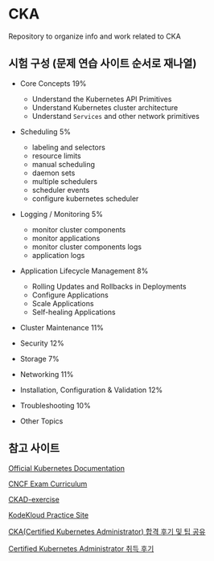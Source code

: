 # CKA
Repository to organize info and work related to CKA

## 시험 구성 (문제 연습 사이트 순서로 재나열)

- Core Concepts 19%
  + Understand the Kubernetes API Primitives
  + Understand Kubernetes cluster architecture
  + Understand `Services` and other network primitives
- Scheduling 5%
  + labeling and selectors
  + resource limits
  + manual scheduling
  + daemon sets
  + multiple schedulers
  + scheduler events
  + configure kubernetes scheduler
- Logging / Monitoring 5%
  + monitor cluster components
  + monitor applications
  + monitor cluster components logs
  + application logs
- Application Lifecycle Management 8%
  + Rolling Updates and Rollbacks in Deployments
  + Configure Applications
  + Scale Applications
  + Self-healing Applications
  
- Cluster Maintenance 11%
- Security 12%
- Storage 7%
- Networking 11%
- Installation, Configuration & Validation 12%
- Troubleshooting 10%
- Other Topics

## 참고 사이트

[Official Kubernetes Documentation](https://kubernetes.io/)

[CNCF Exam Curriculum](https://github.com/cncf/curriculum)

[CKAD-exercise](https://github.com/dgkanatsios/CKAD-exercises)

[KodeKloud Practice Site](https://kodekloud.com/courses/certified-kubernetes-administrator-with-practice-tests/lectures/9816569)

[CKA(Certified Kubernetes Administrator) 합격 후기 및 팁 공유](https://blog.dudaji.com/kubernetes/2019/06/24/cka-acceptance-review-soonbee.html)

[Certified Kubernetes Administrator 취득 후기](https://coffeewhale.com/kubernetes/cka/2019/01/13/cak/)
